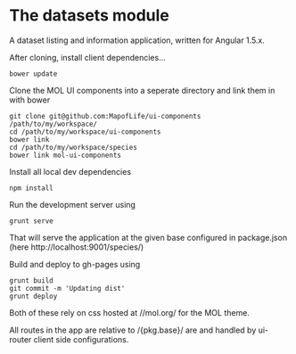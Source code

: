# The datasets module

A dataset listing and information application, written for Angular 1.5.x.

After cloning, install client dependencies...

```
bower update
```

Clone the MOL UI components into a seperate directory and link them in with bower

```
git clone git@github.com:MapofLife/ui-components /path/to/my/workspace/
cd /path/to/my/workspace/ui-components
bower link
cd /path/to/my/workspace/species
bower link mol-ui-components
```

Install all local dev dependencies

```
npm install
```

Run the development server using

```
grunt serve
```

That will serve the application at the given base configured in package.json (here http://localhost:9001/species/)

Build and deploy to gh-pages using

```
grunt build
git commit -m 'Updating dist'
grunt deploy
```

Both of these rely on css hosted at //mol.org/ for the MOL theme.

All routes in the app are relative to /{pkg.base}/ are and handled by ui-router client side configurations.
